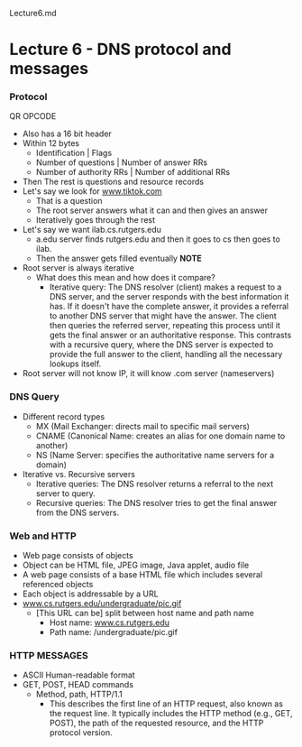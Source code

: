 Lecture6.md

# Lecture 6 - DNS protocol and messages
### Protocol
QR OPCODE
- Also has a 16 bit header
- Within 12 bytes
  - Identification | Flags
  - Number of questions | Number of answer RRs
  - Number of authority RRs | Number of additional RRs
- Then The rest is questions and resource records
- Let's say we look for www.tiktok.com
  - That is a question
  - The root server answers what it can and then gives an answer
  - Iteratively goes through the rest
- Let's say we want ilab.cs.rutgers.edu
  - a.edu server finds rutgers.edu and then it goes to cs then goes to ilab.
  - Then the answer gets filled eventually
**NOTE**
- Root server is always iterative
  - What does this mean and how does it compare?
    - Iterative query: The DNS resolver (client) makes a request to a DNS server, and the server responds with the best information it has. If it doesn't have the complete answer, it provides a referral to another DNS server that might have the answer. The client then queries the referred server, repeating this process until it gets the final answer or an authoritative response. This contrasts with a recursive query, where the DNS server is expected to provide the full answer to the client, handling all the necessary lookups itself.
- Root server will not know IP, it will know .com server (nameservers)



### DNS Query
- Different record types
  - MX (Mail Exchanger: directs mail to specific mail servers)
  - CNAME (Canonical Name: creates an alias for one domain name to another)
  - NS (Name Server: specifies the authoritative name servers for a domain)
- Iterative vs. Recursive servers
  - Iterative queries: The DNS resolver returns a referral to the next server to query.
  - Recursive queries: The DNS resolver tries to get the final answer from the DNS servers.

### Web and HTTP
- Web page consists of objects
- Object can be HTML file, JPEG image, Java applet, audio file
- A web page consists of a base HTML file which includes several referenced objects
- Each object is addressable by a URL
- www.cs.rutgers.edu/undergraduate/pic.gif
  - [This URL can be] split between host name and path name
    - Host name: www.cs.rutgers.edu
    - Path name: /undergraduate/pic.gif

### HTTP MESSAGES
- ASCII Human-readable format
- GET, POST, HEAD commands
  - Method, path, HTTP/1.1
    - This describes the first line of an HTTP request, also known as the request line. It typically includes the HTTP method (e.g., GET, POST), the path of the requested resource, and the HTTP protocol version.